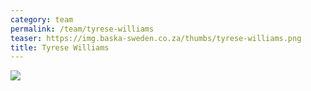 ```yaml
---
category: team
permalink: /team/tyrese-williams
teaser: https://img.baska-sweden.co.za/thumbs/tyrese-williams.png
title: Tyrese Williams
---
```


[<img src="https://img.baska-sweden.co.za/resized/tyrese-williams.png" />](https://img.baska-sweden.co.za/original/tyrese-williams.png)

<!--
[Questionnare Answers](https://drive.google.com/open?id=1pk9SpF9ZfABLjiPdjz6ZgJC-8EjIXN6dES-MmMfT1Ys)
-->
